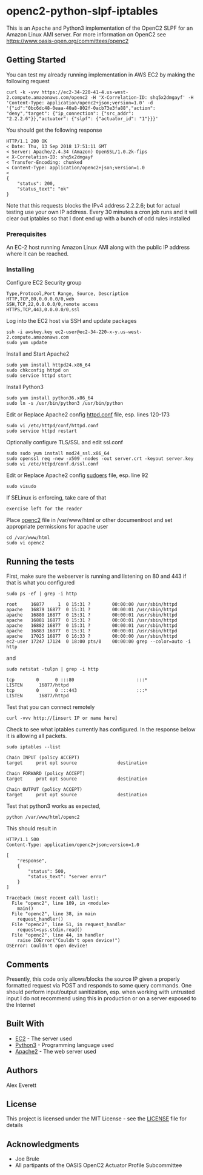# openc2-python-slpf-iptables
This is an Apache and Python3 implementation of the OpenC2 SLPF for an Amazon Linux AMI server.
For more information on OpenC2 see https://www.oasis-open.org/committees/openc2

## Getting Started
You can test my already running implementation in AWS EC2 by making the following request
```
curl -k -vvv https://ec2-34-220-41-4.us-west-2.compute.amazonaws.com/openc2 -H 'X-Correlation-ID: shq5x2dmgayf' -H 'Content-Type: application/openc2+json;version=1.0' -d '{"id":"0bc6dc48-0eaa-40a8-802f-0acb73e3fa88","action": "deny","target": {"ip_connection": {"src_addr": "2.2.2.6"}},"actuator": {"slpf": {"actuator_id": "1"}}}'
```
You should get the following response
```
HTTP/1.1 200 OK
< Date: Thu, 13 Sep 2018 17:51:11 GMT
< Server: Apache/2.4.34 (Amazon) OpenSSL/1.0.2k-fips
< X-Correlation-ID: shq5x2dmgayf
< Transfer-Encoding: chunked
< Content-Type: application/openc2+json;version=1.0
< 
{
    "status": 200,
    "status_text": "ok"
}

```
Note that this requests blocks the IPv4 address 2.2.2.6; but for actual testing use your own IP address.
Every 30 minutes a cron job runs and it will clear out iptables so that I dont end up with a bunch of odd rules installed
### Prerequisites

An EC-2 host running Amazon Linux AMI along with the public IP address where it can be reached.

### Installing
Configure EC2 Security group
```
Type,Protocol,Port Range, Source, Description
HTTP,TCP,80,0.0.0.0/0,web
SSH,TCP,22,0.0.0.0/0,remote access
HTTPS,TCP,443,0.0.0.0/0,ssl
```

Log into the EC2 host via SSH and update packages
```
ssh -i awskey.key ec2-user@ec2-34-220-x-y.us-west-2.compute.amazonaws.com
sudo yum update
```

Install and Start Apache2
```
sudo yum install httpd24.x86_64
sudo chkconfig httpd on
sudo service httpd start
```

Install Python3

```
sudo yum install python36.x86_64
sudo ln -s /usr/bin/python3 /usr/bin/python
```


Edit or Replace Apache2 config  [httpd.conf](httpd.conf) file, esp. lines 120-173 
```
sudo vi /etc/httpd/conf/httpd.conf
sudo service httpd restart
```

Optionally configure TLS/SSL and edit ssl.conf
```
sudo sudo yum install mod24_ssl.x86_64
sudo openssl req -new -x509 -nodes -out server.crt -keyout server.key
sudo vi /etc/httpd/conf.d/ssl.conf 
```

Edit or Replace Apache2 config  [sudoers](sudoers) file, esp. line 92
```
sudo visudo
```

If SELinux is enforcing, take care of that
```
exercise left for the reader
```

Place [openc2](openc2) file in /var/www/html or other documentroot and set appropriate permissions for apache user
```
cd /var/www/html
sudo vi openc2
```
## Running the tests

First, make sure the webserver is running and listening on 80 and 443 if that is what you configured
```
sudo ps -ef | grep -i http
```
```
root     16877     1  0 15:31 ?        00:00:00 /usr/sbin/httpd
apache   16879 16877  0 15:31 ?        00:00:01 /usr/sbin/httpd
apache   16880 16877  0 15:31 ?        00:00:01 /usr/sbin/httpd
apache   16881 16877  0 15:31 ?        00:00:01 /usr/sbin/httpd
apache   16882 16877  0 15:31 ?        00:00:01 /usr/sbin/httpd
apache   16883 16877  0 15:31 ?        00:00:01 /usr/sbin/httpd
apache   17025 16877  0 16:33 ?        00:00:00 /usr/sbin/httpd
ec2-user 17247 17124  0 18:00 pts/0    00:00:00 grep --color=auto -i http
```
and
```
sudo netstat -tulpn | grep -i http
```
```
tcp        0      0 :::80                       :::*                        LISTEN      16877/httpd         
tcp        0      0 :::443                      :::*                        LISTEN      16877/httpd 
```

Test that you can connect remotely
```
curl -vvv http://[insert IP or name here]
```

Check to see what iptables currently has configured. In the response below it is allowing all packets.
```
sudo iptables --list
```
```
Chain INPUT (policy ACCEPT)
target     prot opt source               destination         

Chain FORWARD (policy ACCEPT)
target     prot opt source               destination         

Chain OUTPUT (policy ACCEPT)
target     prot opt source               destination
```

Test that python3 works as expected,
```
python /var/www/html/openc2
```
This should result in
```
HTTP/1.1 500
Content-Type: application/openc2+json;version=1.0

[
    "response",
    {
        "status": 500,
        "status_text": "server error"
    }
]

Traceback (most recent call last):
  File "openc2", line 109, in <module>
    main()
  File "openc2", line 38, in main
    request_handler()
  File "openc2", line 51, in request_handler
    request=sys.stdin.read()
  File "openc2", line 44, in handler
    raise IOError("Couldn't open device!")
OSError: Couldn't open device!
```

## Comments
Presently, this code only allows/blocks the source IP given a properly formatted request via POST and responds to some query commands.
One should perform input/output sanitization, esp. when working with untrusted input
I do not recommend using this in production or on a server exposed to the Internet

## Built With

* [EC2](http://aws.amazon.com/) - The server used
* [Python3](https://www.python.org/) - Programming language used
* [Apache2](https://www.apache.org) - The web server used


## Authors
Alex Everett

## License

This project is licensed under the MIT License - see the [LICENSE](LICENSE) file for details

## Acknowledgments

* Joe Brule
* All partipants of the OASIS OpenC2 Actuator Profile Subcommittee
